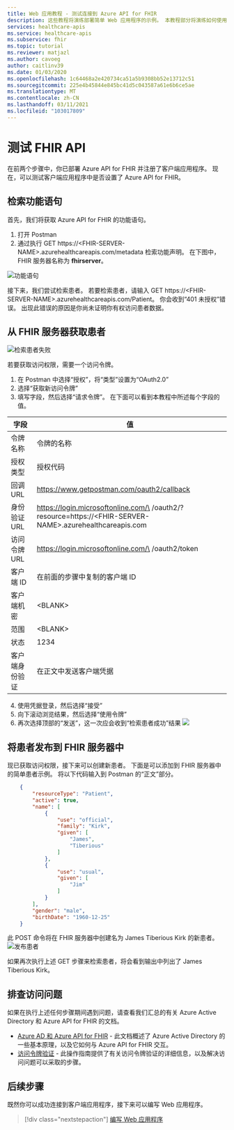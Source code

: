 ```yaml
---
title: Web 应用教程 - 测试连接到 Azure API for FHIR
description: 这些教程将演练部署简单 Web 应用程序的示例。 本教程部分将演练如何使用 Postman 连接到 FHIR 服务器
services: healthcare-apis
ms.service: healthcare-apis
ms.subservice: fhir
ms.topic: tutorial
ms.reviewer: matjazl
ms.author: cavoeg
author: caitlinv39
ms.date: 01/03/2020
ms.openlocfilehash: 1c64468a2e420734ca51a5b9308bb52e13712c51
ms.sourcegitcommit: 225e4b45844e845bc41d5c043587a61e6b6ce5ae
ms.translationtype: MT
ms.contentlocale: zh-CN
ms.lasthandoff: 03/11/2021
ms.locfileid: "103017809"
---
```

# <a name="testing-the-fhir-api"></a>测试 FHIR API
在前两个步骤中，你已部署 Azure API for FHIR 并注册了客户端应用程序。 现在，可以测试客户端应用程序中是否设置了 Azure API for FHIR。 

## <a name="retrieve-capability-statement"></a>检索功能语句
首先，我们将获取 Azure API for FHIR 的功能语句。 
1. 打开 Postman
1. 通过执行 GET https://\<FHIR-SERVER-NAME>.azurehealthcareapis.com/metadata 检索功能声明。 在下图中，FHIR 服务器名称为 **fhirserver**。

![功能语句](media/tutorial-web-app/postman-capability-statement.png)

接下来，我们尝试检索患者。 若要检索患者，请输入 GET https://\<FHIR-SERVER-NAME>.azurehealthcareapis.com/Patient。 你会收到“401 未授权”错误。 出现此错误的原因是你尚未证明你有权访问患者数据。

## <a name="get-patient-from-fhir-server"></a>从 FHIR 服务器获取患者
![检索患者失败](media/tutorial-web-app/postman-patient-authorization-failed.png)

若要获取访问权限，需要一个访问令牌。
1. 在 Postman 中选择“授权”，将“类型”设置为“OAuth2.0”  
1. 选择“获取新访问令牌” 
1. 填写字段，然后选择“请求令牌”。  在下面可以看到本教程中所述每个字段的值。

|字段                |值                                                               |
|---------------------|--------------------------------------------------------------------|
|令牌名称           |令牌的名称                                               |
|授权类型           |授权代码                                                  |
|回调 URL         |https://www.getpostman.com/oauth2/callback                          |
|身份验证 URL             |https://login.microsoftonline.com/\<AZURE-AD-TENANT-ID> /oauth2/?resource=https://\<FHIR-SERVER-NAME>.azurehealthcareapis.com|
|访问令牌 URL     |https://login.microsoftonline.com/\<AZURE-AD-TENANT-ID> /oauth2/token|
|客户端 ID            |在前面的步骤中复制的客户端 ID             |
|客户端机密        |\<BLANK>                                                            |
|范围                |\<BLANK>                                                            |
|状态                |1234                                                                |
|客户端身份验证|在正文中发送客户端凭据                                     |

4. 使用凭据登录，然后选择“接受” 
1. 向下滚动浏览结果，然后选择“使用令牌” 
1. 再次选择顶部的“发送”，这一次应会收到“检索患者成功”结果  ![](media/tutorial-web-app/postman-patient-authorization-success.png)

## <a name="post-patient-into-fhir-server"></a>将患者发布到 FHIR 服务器中
现已获取访问权限，接下来可以创建新患者。 下面是可以添加到 FHIR 服务器中的简单患者示例。 将以下代码输入到 Postman 的“正文”部分。 

``` json
    {
        "resourceType": "Patient",
        "active": true,
        "name": [
            {
                "use": "official",
                "family": "Kirk",
                "given": [
                    "James",
                    "Tiberious"
                ]
            },
            {
                "use": "usual",
                "given": [
                    "Jim"
                ]
            }
        ],
        "gender": "male",
        "birthDate": "1960-12-25"
    }
```
此 POST 命令将在 FHIR 服务器中创建名为 James Tiberious Kirk 的新患者。
![发布患者](media/tutorial-web-app/postman-post-patient.png)

如果再次执行上述 GET 步骤来检索患者，将会看到输出中列出了 James Tiberious Kirk。

## <a name="troubleshooting-access-issues"></a>排查访问问题
如果在执行上述任何步骤期间遇到问题，请查看我们汇总的有关 Azure Active Directory 和 Azure API for FHIR 的文档。 

* [Azure AD 和 Azure API for FHIR](azure-ad-hcapi.md) - 此文档概述了 Azure Active Directory 的一些基本原理，以及它如何与 Azure API for FHIR 交互。
* [访问令牌验证](azure-ad-hcapi-token-validation.md) - 此操作指南提供了有关访问令牌验证的详细信息，以及解决访问问题可以采取的步骤。

## <a name="next-steps"></a>后续步骤
既然你可以成功连接到客户端应用程序，接下来可以编写 Web 应用程序。

>[!div class="nextstepaction"]
>[编写 Web 应用程序](tutorial-web-app-write-web-app.md)



